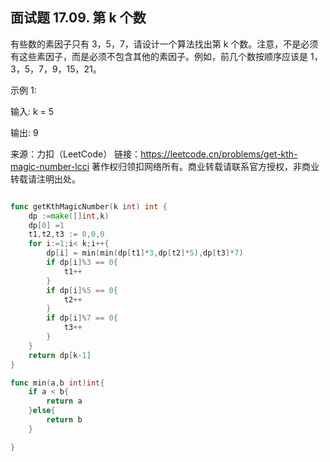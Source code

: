## 面试题 17.09. 第 k 个数
有些数的素因子只有 3，5，7，请设计一个算法找出第 k 个数。注意，不是必须有这些素因子，而是必须不包含其他的素因子。例如，前几个数按顺序应该是 1，3，5，7，9，15，21。

示例 1:

输入: k = 5

输出: 9


来源：力扣（LeetCode）
链接：https://leetcode.cn/problems/get-kth-magic-number-lcci
著作权归领扣网络所有。商业转载请联系官方授权，非商业转载请注明出处。
```go

func getKthMagicNumber(k int) int {    
    dp :=make([]int,k)
    dp[0] =1
    t1,t2,t3 := 0,0,0
    for i:=1;i< k;i++{
        dp[i] = min(min(dp[t1]*3,dp[t2]*5),dp[t3]*7)
        if dp[i]%3 == 0{
            t1++
        }
        if dp[i]%5 == 0{
            t2++
        }
        if dp[i]%7 == 0{
            t3++
        }
    }    
    return dp[k-1]
}

func min(a,b int)int{
    if a < b{
        return a
    }else{
        return b
    }

}
``` 

